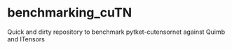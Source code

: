 # benchmarking_cuTN
Quick and dirty repository to benchmark pytket-cutensornet against Quimb and ITensors
